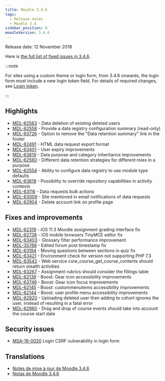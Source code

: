 ```yaml
---
title: Moodle 3.4.6
tags:
  - Release notes
  - Moodle 3.4
sidebar_position: 6
moodleVersion: 3.4.6
---
```


Release date: 12 November 2018

Here is [the full list of fixed issues in 3.4.6](https://tracker.moodle.org/secure/IssueNavigator!executeAdvanced.jspa?jqlQuery=project+%3D+mdl+AND+resolution+%3D+fixed+AND+fixVersion+in+%28%223.4.6%22%29+ORDER+BY+priority+DESC&runQuery=true&clear=true).

:::note

For sites using a custom theme or login form, from 3.4.6 onwards, the login form must include a new login token field. For details of required changes, see [Login token](https://docs.moodle.org/dev/Login_token).

:::

## Highlights

- [MDL-62563](https://tracker.moodle.org/browse/MDL-62563) - Data deletion of existing deleted users
- [MDL-62558](https://tracker.moodle.org/browse/MDL-62558) - Provide a data registry configuration summary (read-only)
- [MDL-63726](https://tracker.moodle.org/browse/MDL-63726) - Option to remove the "Data retention summary" link in the footer
- [MDL-62491](https://tracker.moodle.org/browse/MDL-62491) - HTML data request export format
- [MDL-63401](https://tracker.moodle.org/browse/MDL-63401) - User expiry improvements
- [MDL-63619](https://tracker.moodle.org/browse/MDL-63619) - Data purpose and category inheritance improvements
- [MDL-62560](https://tracker.moodle.org/browse/MDL-62560) - Different data retention strategies for different roles in a purpose
- [MDL-62554](https://tracker.moodle.org/browse/MDL-62554) - Ability to configure data registry to use module type defaults
- [MDL-63818](https://tracker.moodle.org/browse/MDL-63818) - Possibility to override repository capabilities in activity contexts
- [MDL-63116](https://tracker.moodle.org/browse/MDL-63116) - Data requests bulk actions
- [MDL-63009](https://tracker.moodle.org/browse/MDL-63009) - Site mentioned in email notifications of data requests
- [MDL-62904](https://tracker.moodle.org/browse/MDL-62904) - Delete account link on profile page

## Fixes and improvements

- [MDL-62319](https://tracker.moodle.org/browse/MDL-62319) - iOS 11.3 Moodle assignment grading interface fix
- [MDL-62738](https://tracker.moodle.org/browse/MDL-62738) - iOS mobile browsers TinyMCE editor fix
- [MDL-63403](https://tracker.moodle.org/browse/MDL-63403) - Glossary filter performance improvement
- [MDL-35788](https://tracker.moodle.org/browse/MDL-35788) - Edited forum post timestamp fix
- [MDL-63194](https://tracker.moodle.org/browse/MDL-63194) - Moving questions between sections in quiz fix
- [MDL-63421](https://tracker.moodle.org/browse/MDL-63421) - Environment check for version not supporting PHP 7.3
- [MDL-63542](https://tracker.moodle.org/browse/MDL-63542) - Web service core_course_get_course_contents should return stealth activities
- [MDL-63267](https://tracker.moodle.org/browse/MDL-63267) - Assignment rubrics should consider the fillings table
- [MDL-62139](https://tracker.moodle.org/browse/MDL-62139) - Boost: Gear icon accessibility improvements
- [MDL-63746](https://tracker.moodle.org/browse/MDL-63746) - Boost: Gear icon focus improvements
- [MDL-62145](https://tracker.moodle.org/browse/MDL-62145) - Boost: custommenuitems accessibility improvements
- [MDL-62144](https://tracker.moodle.org/browse/MDL-62144) - Boost: user profile menu accessibility improvements
- [MDL-62920](https://tracker.moodle.org/browse/MDL-62920) - Uploading deleted user then adding to cohort ignores the user, instead of resulting in a fatal error
- [MDL-62960](https://tracker.moodle.org/browse/MDL-62960) - Drag and drop of course events should take into account the course start date

## Security issues

- [MSA-18-0020](https://moodle.org/mod/forum/discuss.php?d=378731) Login CSRF vulnerability in login form

## Translations

- [Notes de mise à jour de Moodle 3.4.6](https://docs.moodle.org/fr/Notes_de_mise_à_jour_de_Moodle_3.4.6)
- [Notas de Moodle 3.4.6](https://docs.moodle.org/es/Notas_de_Moodle_3.4.6)
